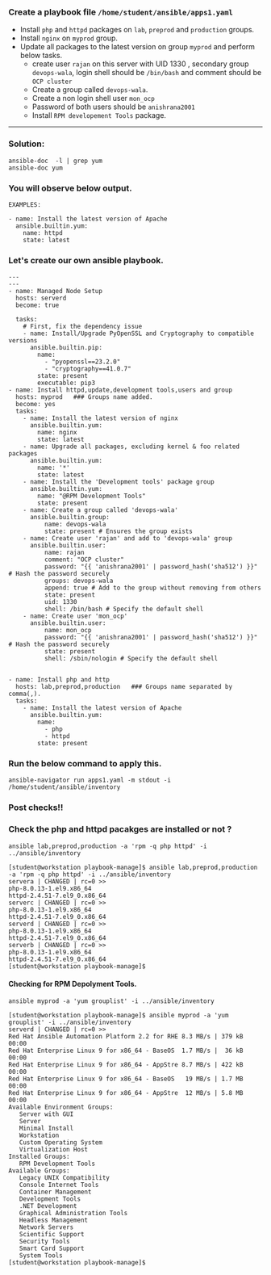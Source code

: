 ### Create a playbook file `/home/student/ansible/apps1.yaml`
- Install `php` and `httpd` packages on `lab`, `preprod` and `production` groups.
- Install `nginx` on `myprod` group.
- Update all packages to the latest version on group `myprod` and perform below tasks.
  - create user `rajan` on this server with UID 1330 , secondary group `devops-wala`, login shell should be `/bin/bash` and comment should be `OCP cluster`
  - Create a group called `devops-wala`.
  - Create a non login shell user `mon_ocp`
  - Password of both users should be `anishrana2001`
  - Install `RPM developement Tools` package.
---


### Solution:

```
ansible-doc  -l | grep yum
ansible-doc yum
```
### You will observe below output.
```
EXAMPLES:

- name: Install the latest version of Apache
  ansible.builtin.yum:
    name: httpd
    state: latest
```

### Let's create our own ansible playbook.
```
---
---
- name: Managed Node Setup
  hosts: serverd
  become: true

  tasks:
    # First, fix the dependency issue
    - name: Install/Upgrade PyOpenSSL and Cryptography to compatible versions
      ansible.builtin.pip:
        name:
          - "pyopenssl==23.2.0"
          - "cryptography==41.0.7"
        state: present
        executable: pip3
- name: Install httpd,update,development tools,users and group
  hosts: myprod   ### Groups name added.
  become: yes
  tasks:
    - name: Install the latest version of nginx
      ansible.builtin.yum:
        name: nginx
        state: latest
    - name: Upgrade all packages, excluding kernel & foo related packages
      ansible.builtin.yum:
        name: '*'
        state: latest
    - name: Install the 'Development tools' package group
      ansible.builtin.yum:
        name: "@RPM Development Tools"
        state: present
    - name: Create a group called 'devops-wala'
      ansible.builtin.group:
          name: devops-wala
          state: present # Ensures the group exists
    - name: Create user 'rajan' and add to 'devops-wala' group
      ansible.builtin.user:
          name: rajan
          comment: "OCP cluster"
          password: "{{ 'anishrana2001' | password_hash('sha512') }}" # Hash the password securely
          groups: devops-wala
          append: true # Add to the group without removing from others
          state: present
          uid: 1330
          shell: /bin/bash # Specify the default shell
    - name: Create user 'mon_ocp' 
      ansible.builtin.user:
          name: mon_ocp
          password: "{{ 'anishrana2001' | password_hash('sha512') }}" # Hash the password securely
          state: present
          shell: /sbin/nologin # Specify the default shell


- name: Install php and http
  hosts: lab,preprod,production   ### Groups name separated by comma(,).
  tasks:
    - name: Install the latest version of Apache
      ansible.builtin.yum:
        name:
          - php
          - httpd
        state: present
```

### Run the below command to apply this.
```
ansible-navigator run apps1.yaml -m stdout -i /home/student/ansible/inventory
```

### Post checks!!

### Check the php and httpd pacakges are installed or not ?

```
ansible lab,preprod,production -a 'rpm -q php httpd' -i ../ansible/inventory
```

```
[student@workstation playbook-manage]$ ansible lab,preprod,production -a 'rpm -q php httpd' -i ../ansible/inventory 
servera | CHANGED | rc=0 >>
php-8.0.13-1.el9.x86_64
httpd-2.4.51-7.el9_0.x86_64
serverc | CHANGED | rc=0 >>
php-8.0.13-1.el9.x86_64
httpd-2.4.51-7.el9_0.x86_64
serverd | CHANGED | rc=0 >>
php-8.0.13-1.el9.x86_64
httpd-2.4.51-7.el9_0.x86_64
serverb | CHANGED | rc=0 >>
php-8.0.13-1.el9.x86_64
httpd-2.4.51-7.el9_0.x86_64
[student@workstation playbook-manage]$ 

```


####  Checking for RPM Depolyment Tools.
```
ansible myprod -a 'yum grouplist' -i ../ansible/inventory
```

```
[student@workstation playbook-manage]$ ansible myprod -a 'yum grouplist' -i ../ansible/inventory 
serverd | CHANGED | rc=0 >>
Red Hat Ansible Automation Platform 2.2 for RHE 8.3 MB/s | 379 kB     00:00    
Red Hat Enterprise Linux 9 for x86_64 - BaseOS  1.7 MB/s |  36 kB     00:00    
Red Hat Enterprise Linux 9 for x86_64 - AppStre 8.7 MB/s | 422 kB     00:00    
Red Hat Enterprise Linux 9 for x86_64 - BaseOS   19 MB/s | 1.7 MB     00:00    
Red Hat Enterprise Linux 9 for x86_64 - AppStre  12 MB/s | 5.8 MB     00:00    
Available Environment Groups:
   Server with GUI
   Server
   Minimal Install
   Workstation
   Custom Operating System
   Virtualization Host
Installed Groups:
   RPM Development Tools
Available Groups:
   Legacy UNIX Compatibility
   Console Internet Tools
   Container Management
   Development Tools
   .NET Development
   Graphical Administration Tools
   Headless Management
   Network Servers
   Scientific Support
   Security Tools
   Smart Card Support
   System Tools
[student@workstation playbook-manage]$
```

